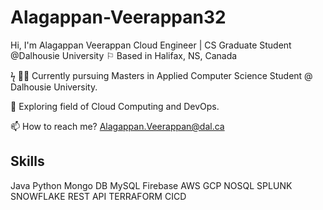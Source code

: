 # Alagappan-Veerappan32

Hi, I'm Alagappan Veerappan
Cloud Engineer | CS Graduate Student @Dalhousie University
⚐ Based in Halifax, NS, Canada

ϟ 👨‍🎓 Currently pursuing Masters in Applied Computer Science Student @ Dalhousie University.

🌱 Exploring field of Cloud Computing and DevOps.

📫 How to reach me? Alagappan.Veerappan@dal.ca 	

Skills
---
Java Python Mongo DB MySQL Firebase AWS GCP NOSQL SPLUNK SNOWFLAKE REST API TERRAFORM CICD

